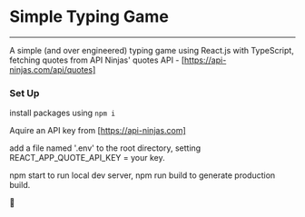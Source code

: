 # Simple Typing Game 
---
A simple (and over engineered) typing game using React.js with TypeScript, fetching quotes from API Ninjas' quotes API - [https://api-ninjas.com/api/quotes]


### Set Up
install packages using `npm i`

Aquire an API key from [https://api-ninjas.com]

add a file named '.env' to the root directory, setting REACT_APP_QUOTE_API_KEY = your key. 

npm start to run local dev server, npm run build to generate production build. 

🤠